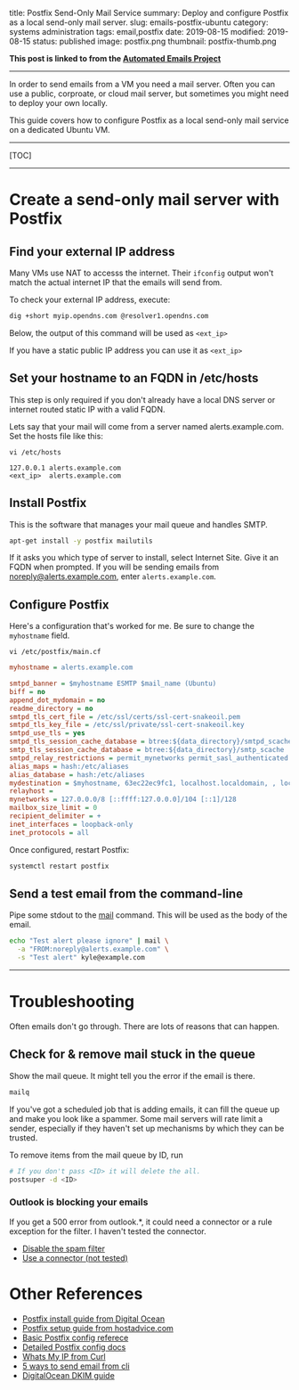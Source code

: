 title: Postfix Send-Only Mail Service
summary: Deploy and configure Postfix as a local send-only mail server.
slug: emails-postfix-ubuntu
category: systems administration
tags: email,postfix
date: 2019-08-15
modified: 2019-08-15
status: published
image: postfix.png
thumbnail: postfix-thumb.png


**This post is linked to from the [Automated Emails Project](/project-email.html)**

---


In order to send emails from a VM you need a mail server. Often you can use
a public, corproate, or cloud mail server, but sometimes you might need to
deploy your own locally.

This guide covers how to configure Postfix as a local send-only mail service on
a dedicated Ubuntu VM.


---

[TOC]

---


# Create a send-only mail server with Postfix

## Find your external IP address

Many VMs use NAT to accesss the internet. Their `ifconfig` output won't match
the actual internet IP that the emails will send from.

To check your external IP address, execute:

```bash
dig +short myip.opendns.com @resolver1.opendns.com
```

Below, the output of this command will be used as `<ext_ip>`

If you have a static public IP address you can use it as `<ext_ip>`


## Set your hostname to an FQDN in /etc/hosts

This step is only required if you don't already have a local DNS server or
internet routed static IP with a valid FQDN.

Lets say that your mail will come from a server named alerts.example.com.
Set the hosts file like this:

`vi /etc/hosts`
```text
127.0.0.1 alerts.example.com
<ext_ip>  alerts.example.com
```


## Install Postfix

This is the software that manages your mail queue and handles SMTP.

```bash
apt-get install -y postfix mailutils
```

If it asks you which type of server to install, select Internet Site.
Give it an FQDN when prompted. If you will be sending emails from
noreply@alerts.example.com, enter `alerts.example.com`.


## Configure Postfix

Here's a configuration that's worked for me.
Be sure to change the `myhostname` field.

`vi /etc/postfix/main.cf`

```ini
myhostname = alerts.example.com

smtpd_banner = $myhostname ESMTP $mail_name (Ubuntu)
biff = no
append_dot_mydomain = no
readme_directory = no
smtpd_tls_cert_file = /etc/ssl/certs/ssl-cert-snakeoil.pem
smtpd_tls_key_file = /etc/ssl/private/ssl-cert-snakeoil.key
smtpd_use_tls = yes
smtpd_tls_session_cache_database = btree:${data_directory}/smtpd_scache
smtp_tls_session_cache_database = btree:${data_directory}/smtp_scache
smtpd_relay_restrictions = permit_mynetworks permit_sasl_authenticated defer_unauth_destination
alias_maps = hash:/etc/aliases
alias_database = hash:/etc/aliases
mydestination = $myhostname, 63ec22ec9fc1, localhost.localdomain, , localhost
relayhost =
mynetworks = 127.0.0.0/8 [::ffff:127.0.0.0]/104 [::1]/128
mailbox_size_limit = 0
recipient_delimiter = +
inet_interfaces = loopback-only
inet_protocols = all
```

Once configured, restart Postfix:

```bash
systemctl restart postfix
```


## Send a test email from the command-line

Pipe some stdout to the [mail](https://linux.die.net/man/1/mail) command.
This will be used as the body of the email.

```bash
echo "Test alert please ignore" | mail \
  -a "FROM:noreply@alerts.example.com" \
  -s "Test alert" kyle@example.com
```


---


# Troubleshooting

Often emails don't go through. There are lots of reasons that can happen.

## Check for & remove mail stuck in the queue

Show the mail queue. It might tell you the error if the email is there.

```bash
mailq
```

If you've got a scheduled job that is adding emails, it can fill the queue up
and make you look like a spammer. Some mail servers will rate limit a sender,
especially if they haven't set up mechanisms by which they can be trusted.

To remove items from the mail queue by ID, run

```bash
# If you don't pass <ID> it will delete the all.
postsuper -d <ID>
```


### Outlook is blocking your emails
If you get a 500 error from outlook.\*, it could need a connector or a rule
exception for the filter. I haven't tested the connector.
 - [Disable the spam filter](https://docs.sophos.com/central/Customer/help/en-us/central/Customer/tasks/bypassingexchange.html)
 - [Use a connector (not tested)](https://docs.microsoft.com/en-us/exchange/mail-flow-best-practices/use-connectors-to-configure-mail-flow/set-up-connectors-to-route-mail)


# Other References
- [Postfix install guide from Digital Ocean](https://www.digitalocean.com/community/tutorials/how-to-install-and-configure-postfix-as-a-send-only-smtp-server-on-ubuntu-16-04)
- [Postfix setup guide from hostadvice.com](https://hostadvice.com/how-to/how-to-setup-postfix-as-send-only-mail-server-on-an-ubuntu-18-04-dedicated-server-or-vps/)
- [Basic Postfix config referece](http://www.postfix.org/BASIC_CONFIGURATION_README.html)
- [Detailed Postfix config docs](http://www.postfix.org/postconf.5.html)
- [Whats My IP from Curl](https://www.cyberciti.biz/faq/how-to-find-my-public-ip-address-from-command-line-on-a-linux/)
- [5 ways to send email from cli](https://tecadmin.net/ways-to-send-email-from-linux-command-line/)
- [DigitalOcean DKIM guide](https://www.digitalocean.com/community/tutorials/how-to-install-and-configure-dkim-with-postfix-on-debian-wheezy)
